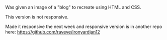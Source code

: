 Was given an image of a "blog" to recreate using HTML and CSS.

This version is not responsive.

Made it responsive the next week and responsive version is in another repo here:  <a href="https://github.com/raveve/ironyardjan12">https://github.com/raveve/ironyardjan12</a>

